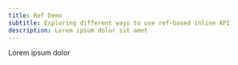 ```yaml
---
title: Ref Demo
subtitle: Exploring different ways to use ref-based inline API
description: Lorem ipsum dolor sit amet
---
```


Lorem ipsum dolor